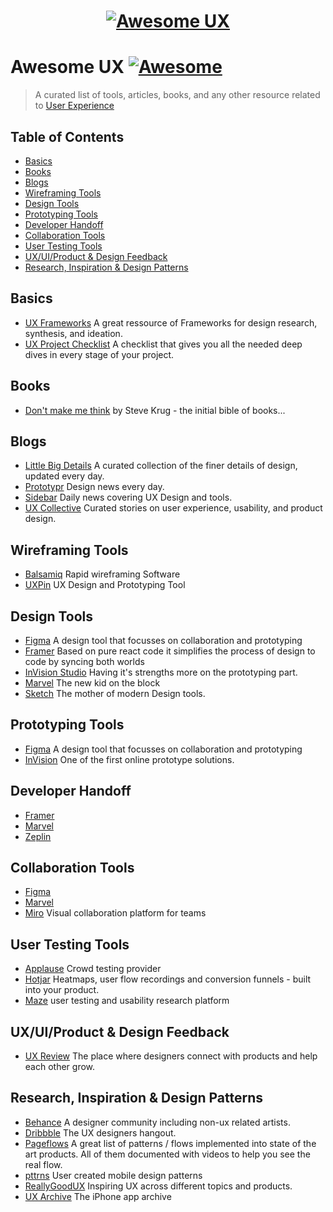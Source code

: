 <h1 align="center">
  <a href="https://uxreview.io"><img src="https://i.imgur.com/a8dQNwy.png" style="border:0;max-width:100%" alt="Awesome UX" title="Awesome UX"></a>
  <br>
</h1>

# Awesome UX [![Awesome](https://cdn.rawgit.com/sindresorhus/awesome/d7305f38d29fed78fa85652e3a63e154dd8e8829/media/badge.svg)](https://github.com/sindresorhus/awesome)

> A curated list of tools, articles, books, and any other resource related to [User Experience](https://en.wikipedia.org/wiki/User_Experience)

## Table of Contents

- [Basics](#basics)
- [Books](#books)
- [Blogs](#blogs)
- [Wireframing Tools](#wireframing-tools)
- [Design Tools](#design-tools)
- [Prototyping Tools](#prototyping-tools)
- [Developer Handoff](#developer-handoff)
- [Collaboration Tools](#collaboration-tools)
- [User Testing Tools](#user-testing-tools)
- [UX/UI/Product & Design Feedback](#uxuiproduct--design-feedback)
- [Research, Inspiration & Design Patterns](#research-inspiration--design-patterns)

## Basics

- [UX Frameworks](https://www.uxframeworks.design) A great ressource of Frameworks for design research, synthesis, and ideation.
- [UX Project Checklist](http://uxchecklist.github.io) A checklist that gives you all the needed deep dives in every stage of your project.

## Books

- [Don't make me think](https://www.amazon.com/Dont-Make-Me-Think-Usability/dp/0321344758) by Steve Krug - the initial bible of books...

## Blogs

- [Little Big Details](https://littlebigdetails.com) A curated collection of the finer details of design, updated every day.
- [Prototypr](https://prototypr.io) Design news every day.
- [Sidebar](https://sidebar.io) Daily news covering UX Design and tools.
- [UX Collective](https://uxdesign.cc) Curated stories on user experience, usability, and product design.

## Wireframing Tools

- [Balsamiq](https://balsamiq.com) Rapid wireframing Software
- [UXPin](https://www.uxpin.com) UX Design and Prototyping Tool

## Design Tools

- [Figma](https://figma.com) A design tool that focusses on collaboration and prototyping
- [Framer](https://framer.com) Based on pure react code it simplifies the process of design to code by syncing both worlds
- [InVision Studio](https://www.invisionapp.com/studio) Having it's strengths more on the prototyping part.
- [Marvel](https://marvelapp.com/) The new kid on the block
- [Sketch](https://sketchapp.com) The mother of modern Design tools.

## Prototyping Tools

- [Figma](https://figma.com) A design tool that focusses on collaboration and prototyping
- [InVision](https://www.invisionapp.com) One of the first online prototype solutions.

## Developer Handoff

- [Framer](https://framer.com/)
- [Marvel](https://marvelapp.com/)
- [Zeplin](https://zeplin.com)

## Collaboration Tools

- [Figma](https://figma.com/)
- [Marvel](https://marvelapp.com/)
- [Miro](https://miro.com) Visual collaboration platform for teams

## User Testing Tools

- [Applause](https://www.applause.com) Crowd testing provider
- [Hotjar](https://www.hotjar.com) Heatmaps, user flow recordings and conversion funnels - built into your product.
- [Maze](https://maze.design) user testing and usability research platform

## UX/UI/Product & Design Feedback

- [UX Review](https://uxreview.io) The place where designers connect with products and help each other grow.

## Research, Inspiration & Design Patterns

- [Behance](https://behance.net) A designer community including non-ux related artists.
- [Dribbble](https://dribbble.com) The UX designers hangout.
- [Pageflows](https://pageflows.com) A great list of patterns / flows implemented into state of the art products. All of them documented with videos to help you see the real flow.
- [pttrns](https://pttrns.com) User created mobile design patterns
- [ReallyGoodUX](https://www.reallygoodux.io) Inspiring UX across different topics and products.
- [UX Archive](http://uxarchive.com) The iPhone app archive
